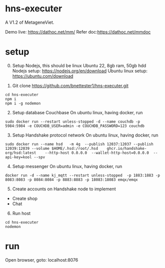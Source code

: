 # hns-executer
A V1.2 of MetageneViet.

Demo live: https://dathoc.net/mm/
Refer doc:https://dathoc.net/mmdoc


# setup
0. Setup Nodejs, this should be linux Ubuntu 22, 8gb ram, 50gb hdd
Nodejs setup: https://nodejs.org/en/download
Ubuntu linux setup: https://ubuntu.com/download

1. Git clone https://github.com/bnettester1/hns-executer.git
```
cd hns-executer
npm i
npm i -g nodemon
```

2. Setup database Couchbase
On ubuntu linux, having docker, run
```
sudo docker run --restart unless-stopped -d --name couchdb -p 5984:5984 -e COUCHDB_USER=admin -e COUCHDB_PASSWORD=123 couchdb
```

3. Setup Handshake protocol network
On ubuntu linux, having docker, run
```
sudo docker run --name hsd   -m 4g  --publish 12037:12037 --publish 12039:12039 --volume $HOME/.hsd:/root/.hsd    ghcr.io/handshake-org/hsd:latest    --http-host 0.0.0.0  --wallet-http-host=0.0.0.0  --api-key=kool --spv
```

4. Setup messenger
On ubuntu linux, having docker, run
```
docker run -d --name kj_mqtt --restart unless-stopped  -p 1883:1883 -p 8083:8083 -p 8084:8084 -p 8883:8883 -p 18083:18083 emqx/emqx
```

5. Create accounts on Handshake node to implement
- Create shop
- Chat

6. Run host
```
cd hns-executer
nodemon
```

# run 
Open browser, goto: localhost:8076
